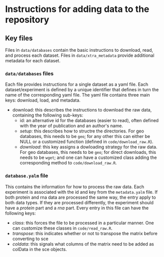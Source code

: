 # Instructions for adding data to the repository
## Key files
Files in `data/databases` contain the basic instructions to download, read, and process each dataset. Files in `data/xtra_metadata` provide additional metadata for each dataset.

### `data/databases` files
Each file provides instructions for a single dataset as a yaml file. Each dataset/experiment is defined by a unique identifier that defines in turn the name of the corresponding yaml file. The yaml file contains three main keys: download, load, and metadata. 
- download: this describes the instructions to download the raw data, containing the following sub-keys: 
  - id: an alternative id for the databases (easier to read), often defined with the year of publication and an author's name.
  - _setup_: this describes how to structre the directories. For geo databases, this needs to be `geo`; for any other this can either be NULL or a customized function (defined in `code/download_raw.R`).
  - _download_: this key assigns a dowloading strategy for the raw data. For geo databases, this needs to be `geo`; for direct downloads, this needs to be `wget`; and one can have a customized class adding the corresponding method to `code/download_raw.R`. 

### `database.yalm` file
This contains the information for how to process the raw data. Each experiment is associated with the id and key from the `metadata.yalm` file. If both protein and rna data are processed the same way, the entry apply to both data types. If they are processed differently, the experiment should have a _protein_ part and a _rna_ part. Every entry in this file can have the following keys:
- _class_: this forces the file to be processed in a particular manner. One can customize these classes in `code/read_raw.R`.
- _transpose_: this indicates whether or not to transpose the matrix before converting to sce
- _coldata_: this signals what columns of the matrix need to be added as colData in the sce objects.
